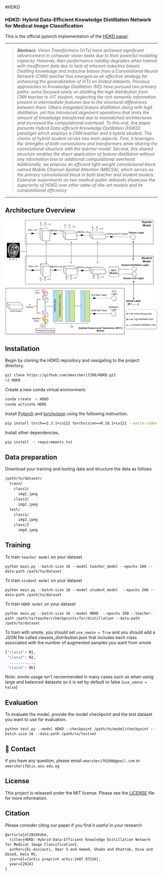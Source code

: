 #HDKD
### **HDKD: Hybrid Data-Efficient Knowledge Distillation Network for Medical Image Classification**
This is the official pytorch implementation of the [HDKD paper](https://arxiv.org/pdf/2407.07516).

<hr />

> **Abstract:** *Vision Transformers (ViTs) have achieved significant advancement in computer vision tasks
due to their powerful modeling capacity. However, their performance notably degrades when
trained with insufficient data due to lack of inherent inductive biases. Distilling knowledge
and inductive biases from a Convolutional Neural Network (CNN) teacher has emerged as
an effective strategy for enhancing the generalization of ViTs on limited datasets. Previous
approaches to Knowledge Distillation (KD) have pursued two primary paths: some focused
solely on distilling the logit distribution from CNN teacher to ViT student, neglecting the rich
semantic information present in intermediate features due to the structural differences between
them. Others integrated feature distillation along with logit distillation, yet this introduced
alignment operations that limits the amount of knowledge transferred due to mismatched architectures and increased the computational overhead. To this end, this paper presents Hybrid
Data-efficient Knowledge Distillation (HDKD) paradigm which employs a CNN teacher and
a hybrid student. The choice of hybrid student serves two main aspects. First, it leverages
the strengths of both convolutions and transformers while sharing the convolutional structure
with the teacher model. Second, this shared structure enables the direct application of feature
distillation without any information loss or additional computational overhead. Additionally, we propose an efficient light-weight convolutional block named Mobile Channel-Spatial
Attention (MBCSA), which serves as the primary convolutional block in both teacher and student models. Extensive experiments on two medical public datasets showcase the superiority
of HDKD over other state-of-the-art models and its computational efficiency*
<hr />

## Architecture Overview
<div align="center">
<img src="images/HDKD.svg"/>
</div>


## Installation
Begin by cloning the HDKD repository and navigating to the project directory.
```bash
git clone https://github.com/omarsherif200/HDKD.git
cd HDKD
```

Create a new conda virtual environment.
```bash
conda create -n HDKD
conda activate HDKD
```

Install [Pytorch](https://pytorch.org/) and [torchvision](https://pytorch.org/vision/stable/index.html) using the following instruction.
```bash
pip install torch==2.3.1+cu121 torchvision==0.18.1+cu121 --extra-index-url https://download.pytorch.org/whl/cu121
```

Install other dependencies.
```bash
pip install -r requirements.txt
```

## Data preparation
Download your training and testing data and structure the data as follows
```bash
/path/to/dataset/
  train/
    class1/
      img1.jpeg
    class2/
      img2.jpeg
  test/
    class1/
      img3.jpeg
    class/2
      img4.jpeg
```

## Training

To train `teacher model` on your dataset 

```shell script
python main.py --batch-size 16 --model teacher_model --epochs 200 --data-path /path/to/dataset
```

To train `student model` on your dataset 

```shell script
python main.py --batch-size 16 --model student_model  --epochs 200 --data-path /path/to/dataset
```

To train `HDKD model` on your dataset 

```shell script
python main.py --batch-size 16 --model HDKD  --epochs 200 --teacher-path /path/to/teacher/checkpoints/for/distillation --data-path /path/to/dataset
```

To train with smote, you should set `use_smote = True` and you should add a JSON file called classes_distribution.json that includes each class associated with the number of augmented samples you want from smote
```bash
{"class1": N1,
 "class2": N2,
  ...........,
 "classk": Nk}
```
Note: smote usage isn't recommended in many cases such as when using large and balanced datasets so it is set by default to false (`use_smote = False`)

## Evaluation

To evaluate the model, provide the model checkpoint and the test dataset you want to use for evaluation.

```shell script
python test.py --model HDKD --checkpoint /path/to/model/checkpoint --batch-size 16 --data-path /path/to/testset
```

## 📧 Contact
if you have any question, please email `omarsherif0200@gmail.com` or `omarsherif@cis.asu.edu.eg`

## License
This project is released under the MIT license. Please see the [LICENSE](LICENSE) file for more information.

## Citation
Please consider citing our paper if you find it useful in your research
```
@article{el2024hdkd,
  title={HDKD: Hybrid Data-Efficient Knowledge Distillation Network for Medical Image Classification},
  author={EL-Assiouti, Omar S and Hamed, Ghada and Khattab, Dina and Ebied, Hala M},
  journal={arXiv preprint arXiv:2407.07516},
  year={2024}
}
```